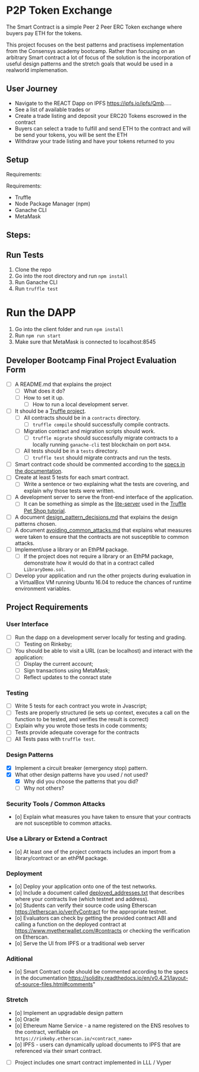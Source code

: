 # P2P Token Exchange

The Smart Contract is a simple Peer 2 Peer ERC Token exchange where buyers pay ETH for the tokens.

This project focuses on the best patterns and practisess implementation from the Consensys academy bootcamp. Rather than focusing on an arbitrary Smart contract a lot of focus of the solution is the incorporation of useful design patterns and the stretch goals that would be used in a realworld implemenation.

## User Journey

- Navigate to the REACT Dapp on IPFS https://ipfs.io/ipfs/Qmb.....
- See a list of available trades or
- Create a trade listing and deposit your ERC20 Tokens escrowed in the contract
- Buyers can select a trade to fulfill and send ETH to the contract and will be send your tokens, you will be sent the ETH
- Withdraw your trade listing and have your tokens returned to you

## Setup

Requirements:

Requirements:

- Truffle
- Node Package Manager (npm)
- Ganache CLI
- MetaMask

## Steps:

## Run Tests

1. Clone the repo
2. Go into the root directory and run `npm install`
3. Run Ganache CLI
4. Run `truffle test`

# Run the DAPP

1. Go into the client folder and run `npm install`
2. Run `npm run start`
3. Make sure that MetaMask is connected to localhost:8545

## Developer Bootcamp Final Project Evaluation Form

- [ ] A README.md that explains the project
  - [ ] What does it do?
  - [ ] How to set it up.
    - [ ] How to run a local development server.
- [ ] It should be a [Truffle project](https://truffleframework.com/docs/truffle/getting-started/creating-a-project).
  - [ ] All contracts should be in a `contracts` directory.
    - [ ] `truffle compile` should successfully compile contracts.
  - [ ] Migration contract and migration scripts should work.
    - [ ] `truffle migrate` should successfully migrate contracts to a locally running `ganache-cli` test blockchain on port `8454`.
  - [ ] All tests should be in a `tests` directory.
    - [ ] `truffle test` should migrate contracts and run the tests.
- [ ] Smart contract code should be commented according to the [specs in the documentation](https://solidity.readthedocs.io/en/v0.5.2/layout-of-source-files.html#comments).
- [ ] Create at least 5 tests for each smart contract.
  - [ ] Write a sentence or two explaining what the tests are covering, and explain why those tests were written.
- [ ] A development server to serve the front-end interface of the application.
  - [ ] It can be something as simple as the [lite-server](https://www.npmjs.com/package/lite-server) used in the [Truffle Pet Shop tutorial](https://truffleframework.com/tutorials/pet-shop).
- [ ] A document [design_pattern_decisions.md](design_pattern_decisions.md) that explains the design patterns chosen.
- [ ] A document [avoiding_common_attacks.md](avoiding_common_attacks.md) that explains what measures were taken to ensure that the contracts are not susceptible to common attacks.
- [ ] Implement/use a library or an EthPM package.
  - [ ] If the project does not require a library or an EthPM package, demonstrate how it would do that in a contract called `LibraryDemo.sol`.
- [ ] Develop your application and run the other projects during evaluation in a VirtualBox VM running Ubuntu 16.04 to reduce the chances of runtime environment variables.

## Project Requirements

### User Interface

- [ ] Run the dapp on a development server locally for testing and grading.
  - [ ] Testing on Rinkeby;
- [ ] You should be able to visit a URL (can be localhost) and interact with the application:
  - [ ] Display the current account;
  - [ ] Sign transactions using MetaMask;
  - [ ] Reflect updates to the conract state

### Testing

- [ ] Write 5 tests for each contract you wrote in Jvascript;
- [ ] Tests are properly structured (ie sets up context, executes a call on the function to be tested, and verifies the result is correct)
- [ ] Explain why you wrote those tests in code comments;
- [ ] Tests provide adequate coverage for the contracts
- [ ] All Tests pass with `truffle test`.

### Design Patterns

- [x] Implement a circuit breaker (emergency stop) pattern.
- [x] What other design patterns have you used / not used?
  - [x] Why did you choose the patterns that you did?
  - [ ] Why not others?

### Security Tools / Common Attacks

- [o] Explain what measures you have taken to ensure that your contracts are not susceptible to common attacks.

### Use a Library or Extend a Contract

- [o] At least one of the project contracts includes an import from a library/contract or an ethPM package.

### Deployment

- [o] Deploy your application onto one of the test networks.
- [o] Include a document called [deployed_addresses.txt](deployed_addresses.txt) that describes where your contracts live (which testnet and address).
- [o] Students can verify their source code using Etherscan https://etherscan.io/verifyContract for the appropriate testnet.
- [o] Evaluators can check by getting the provided contract ABI and calling a function on the deployed contract at https://www.myetherwallet.com/#contracts or checking the verification on Etherscan.
- [o] Serve the UI from IPFS or a traditional web server

### Aditional

- [o] Smart Contract code should be commented according to the specs in the documentation https://solidity.readthedocs.io/en/v0.4.21/layout-of-source-files.html#comments"

### Stretch

- [o] Implement an upgradable design pattern
- [o] Oracle
- [o] Ethereum Name Service - a name registered on the ENS resolves to the contract, verifiable on `https://rinkeby.etherscan.io/<contract_name>`
- [o] IPFS - users can dynamically upload documents to IPFS that are referenced via their smart contract.
- [ ] Project includes one smart contract implemented in LLL / Vyper
